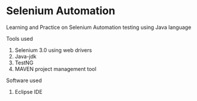 # Selenium Automation
Learning and Practice on Selenium Automation testing using Java language

Tools used

1. Selenium 3.0 using web drivers
2. Java-jdk
3. TestNG
4. MAVEN project management tool 

Software used

1. Eclipse IDE
